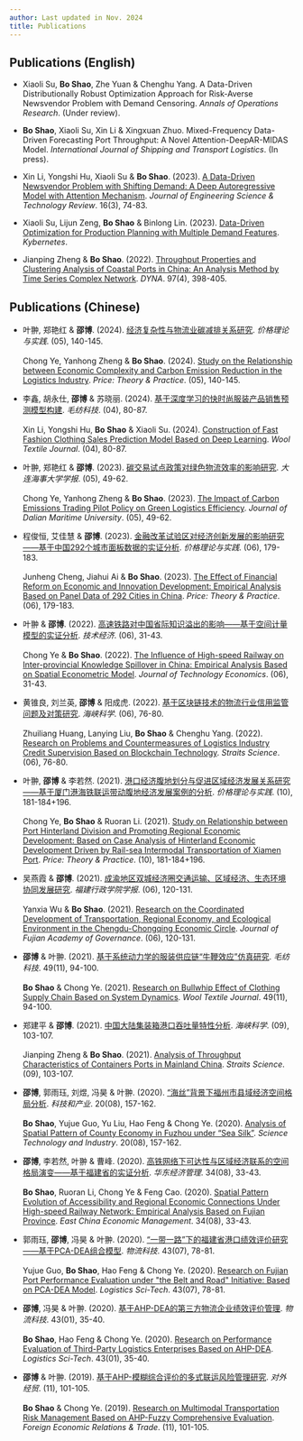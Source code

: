 ```yaml
---
author: Last updated in Nov. 2024
title: Publications
---
```


## Publications (English)

- Xiaoli Su, **Bo Shao**, Zhe Yuan & Chenghu Yang. A Data-Driven Distributionally Robust Optimization Approach for Risk-Averse Newsvendor Problem with Demand Censoring. *Annals of Operations Research*. (Under review).

- **Bo Shao**, Xiaoli Su, Xin Li & Xingxuan Zhuo. Mixed-Frequency Data-Driven Forecasting Port Throughput: A Novel Attention-DeepAR-MIDAS Model. *International Journal of Shipping and Transport Logistics*. (In press).

- Xin Li, Yongshi Hu, Xiaoli Su & **Bo Shao**. (2023). [A Data-Driven Newsvendor Problem with Shifting Demand: A Deep Autoregressive Model with Attention Mechanism](https://doi.org/10.25103/jestr.163.10). *Journal of Engineering Science & Technology Review*. 16(3), 74-83.

- Xiaoli Su, Lijun Zeng, **Bo Shao** & Binlong Lin. (2023). [Data-Driven Optimization for Production Planning with Multiple Demand Features](https://www.researchgate.net/publication/374662158). *Kybernetes*.

- Jianping Zheng & **Bo Shao**. (2022). [Throughput Properties and Clustering Analysis of Coastal Ports in China: An Analysis Method by Time Series Complex Network](https://www.researchgate.net/publication/361719434). *DYNA*. 97(4), 398-405.

## Publications (Chinese)
- 叶翀, 郑艳红 & **邵博**. (2024). [经济复杂性与物流业碳减排关系研究](https://boshao.netlify.app/pdf/经济复杂性与物流业碳减排关系研究_叶翀.pdf). *价格理论与实践*. (05), 140-145.  
  <br>Chong Ye, Yanhong Zheng & **Bo Shao**. (2024). [Study on the Relationship between Economic Complexity and Carbon Emission Reduction in the Logistics Industry](https://boshao.netlify.app/pdf/经济复杂性与物流业碳减排关系研究_叶翀.pdf). *Price: Theory & Practice*. (05), 140-145.

- 李鑫, 胡永仕, **邵博** & 苏晓丽. (2024). [基于深度学习的快时尚服装产品销售预测模型构建](https://boshao.netlify.app/pdf/基于深度学习的快时尚服装产品销售预测模型构建_李鑫.pdf). *毛纺科技*. (04), 80-87.  
  <br>Xin Li, Yongshi Hu, **Bo Shao** & Xiaoli Su. (2024). [Construction of Fast Fashion Clothing Sales Prediction Model Based on Deep Learning](https://boshao.netlify.app/pdf/基于深度学习的快时尚服装产品销售预测模型构建_李鑫.pdf). *Wool Textile Journal*. (04), 80-87.

- 叶翀, 郑艳红 & **邵博**. (2023). [碳交易试点政策对绿色物流效率的影响研究](https://boshao.netlify.app/pdf/碳交易试点政策对绿色物流效率的影响研究_叶翀.pdf). *大连海事大学学报*. (05), 49-62.  
  <br>Chong Ye, Yanhong Zheng & **Bo Shao**. (2023). [The Impact of Carbon Emissions Trading Pilot Policy on Green Logistics Efficiency](https://boshao.netlify.app/pdf/碳交易试点政策对绿色物流效率的影响研究_叶翀.pdf). *Journal of Dalian Maritime University*. (05), 49-62.

- 程俊恒, 艾佳慧 & **邵博**. (2023). [金融改革试验区对经济创新发展的影响研究——基于中国292个城市面板数据的实证分析](https://boshao.netlify.app/pdf/金融改革试验区对经济创新发展的影响研究_程俊恒.pdf). *价格理论与实践*. (06), 179-183.  
  <br>Junheng Cheng, Jiahui Ai & **Bo Shao**. (2023). [The Effect of Financial Reform on Economic and Innovation Development: Empirical Analysis Based on Panel Data of 292 Cities in China](https://boshao.netlify.app/pdf/金融改革试验区对经济创新发展的影响研究_程俊恒.pdf). *Price: Theory & Practice*. (06), 179-183.

- 叶翀 & **邵博**. (2022). [高速铁路对中国省际知识溢出的影响——基于空间计量模型的实证分析](https://boshao.netlify.app/pdf/高速铁路对中国省际知识溢出的影响_叶翀.pdf). *技术经济*. (06), 31-43.  
  <br>Chong Ye & **Bo Shao**. (2022). [The Influence of High-speed Railway on Inter-provincial Knowledge Spillover in China: Empirical Analysis Based on Spatial Econometric Model](https://boshao.netlify.app/pdf/高速铁路对中国省际知识溢出的影响_叶翀.pdf). *Journal of Technology Economics*. (06), 31-43.

- 黄锥良, 刘兰英, **邵博** & 阳成虎. (2022). [基于区块链技术的物流行业信用监管问题及对策研究](https://boshao.netlify.app/pdf/基于区块链技术的物流行业信用监管问题及对策研究_黄锥良.pdf). *海峡科学*. (06), 76-80.  
  <br>Zhuiliang Huang, Lanying Liu, **Bo Shao** & Chenghu Yang. (2022). [Research on Problems and Countermeasures of Logistics Industry Credit Supervision Based on Blockchain Technology](https://boshao.netlify.app/pdf/基于区块链技术的物流行业信用监管问题及对策研究_黄锥良.pdf). *Straits Science*. (06), 76-80.

- 叶翀, **邵博** & 李若然. (2021). [港口经济腹地划分与促进区域经济发展关系研究——基于厦门港海铁联运带动腹地经济发展案例的分析](https://boshao.netlify.app/pdf/港口经济腹地划分与区域经济发展关系研究_叶翀.pdf). *价格理论与实践*. (10), 181-184+196.  
  <br>Chong Ye, **Bo Shao** & Ruoran Li. (2021). [Study on Relationship between Port Hinterland Division and Promoting Regional Economic Development: Based on Case Analysis of Hinterland Economic Development Driven by Rail-sea Intermodal Transportation of Xiamen Port](https://boshao.netlify.app/pdf/港口经济腹地划分与区域经济发展关系研究_叶翀.pdf). *Price: Theory & Practice*. (10), 181-184+196.

- 吴燕霞 & **邵博**. (2021). [成渝地区双城经济圈交通运输、区域经济、生态环境协同发展研究](https://boshao.netlify.app/pdf/成渝地区双城经济圈协同发展研究_吴燕霞.pdf). *福建行政学院学报*. (06), 120-131.  
  <br>Yanxia Wu & **Bo Shao**. (2021). [Research on the Coordinated Development of Transportation, Regional Economy, and Ecological Environment in the Chengdu-Chongqing Economic Circle](https://boshao.netlify.app/pdf/成渝地区双城经济圈协同发展研究_吴燕霞.pdf). *Journal of Fujian Academy of Governance*. (06), 120-131.

- **邵博** & 叶翀. (2021). [基于系统动力学的服装供应链“牛鞭效应”仿真研究](https://boshao.netlify.app/pdf/服装供应链牛鞭效应仿真研究_邵博.pdf). *毛纺科技*. 49(11), 94-100.  
  <br>**Bo Shao** & Chong Ye. (2021). [Research on Bullwhip Effect of Clothing Supply Chain Based on System Dynamics](https://boshao.netlify.app/pdf/服装供应链牛鞭效应仿真研究_邵博.pdf). *Wool Textile Journal*. 49(11), 94-100.

- 郑建平 & **邵博**. (2021). [中国大陆集装箱港口吞吐量特性分析](https://boshao.netlify.app/pdf/中国大陆集装箱港口吞吐量特性分析_郑建平.pdf). *海峡科学*. (09), 103-107.  
  <br>Jianping Zheng & **Bo Shao**. (2021). [Analysis of Throughput Characteristics of Containers Ports in Mainland China](https://boshao.netlify.app/pdf/中国大陆集装箱港口吞吐量特性分析_郑建平.pdf). *Straits Science*. (09), 103-107.

- **邵博**, 郭雨珏, 刘煜, 冯昊 & 叶翀. (2020). [“海丝”背景下福州市县域经济空间格局分析](https://boshao.netlify.app/pdf/海丝背景下福州市县域经济空间格局分析_邵博.pdf). *科技和产业*. 20(08), 157-162.  
  <br>**Bo Shao**, Yujue Guo, Yu Liu, Hao Feng & Chong Ye. (2020). [Analysis of Spatial Pattern of County Economy in Fuzhou under “Sea Silk”](https://boshao.netlify.app/pdf/海丝背景下福州市县域经济空间格局分析_邵博.pdf). *Science Technology and Industry*. 20(08), 157-162.

- **邵博**, 李若然, 叶翀 & 曹峰. (2020). [高铁网络下可达性与区域经济联系的空间格局演变——基于福建省的实证分析](https://boshao.netlify.app/pdf/高铁网络下可达性与区域经济联系_邵博.pdf). *华东经济管理*. 34(08), 33-43.  
  <br>**Bo Shao**, Ruoran Li, Chong Ye & Feng Cao. (2020). [Spatial Pattern Evolution of Accessibility and Regional Economic Connections Under High-speed Railway Network: Empirical Analysis Based on Fujian Province](https://boshao.netlify.app/pdf/高铁网络下可达性与区域经济联系_邵博.pdf). *East China Economic Management*. 34(08), 33-43.

- 郭雨珏, **邵博**, 冯昊 & 叶翀. (2020). [“一带一路”下的福建省港口绩效评价研究——基于PCA-DEA组合模型](https://boshao.netlify.app/pdf/福建省港口绩效评价研究_郭雨珏.pdf). *物流科技*. 43(07), 78-81.  
  <br>Yujue Guo, **Bo Shao**, Hao Feng & Chong Ye. (2020). [Research on Fujian Port Performance Evaluation under "the Belt and Road" Initiative: Based on PCA-DEA Model](https://boshao.netlify.app/pdf/福建省港口绩效评价研究_郭雨珏.pdf). *Logistics Sci-Tech*. 43(07), 78-81.

- **邵博**, 冯昊 & 叶翀. (2020). [基于AHP-DEA的第三方物流企业绩效评价管理](https://boshao.netlify.app/pdf/第三方物流企业绩效评价管理_邵博.pdf). *物流科技*. 43(01), 35-40.  
  <br>**Bo Shao**, Hao Feng & Chong Ye. (2020). [Research on Performance Evaluation of Third-Party Logistics Enterprises Based on AHP-DEA](https://boshao.netlify.app/pdf/第三方物流企业绩效评价管理_邵博.pdf). *Logistics Sci-Tech*. 43(01), 35-40.

- **邵博** & 叶翀. (2019). [基于AHP-模糊综合评价的多式联运风险管理研究](https://boshao.netlify.app/pdf/1.pdf). *对外经贸*. (11), 101-105.  
  <br>**Bo Shao** & Chong Ye. (2019). [Research on Multimodal Transportation Risk Management Based on AHP-Fuzzy Comprehensive Evaluation](https://boshao.netlify.app/pdf/1.pdf). *Foreign Economic Relations & Trade*. (11), 101-105.
